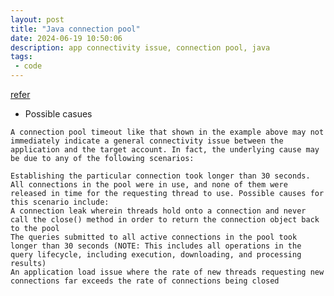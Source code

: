 ```yaml
---
layout: post
title: "Java connection pool"
date: 2024-06-19 10:50:06
description: app connectivity issue, connection pool, java
tags: 
 - code
---
```


[refer](https://community.snowflake.com/s/article/Hikari-Connection-Pool-Timeout-Error-java-sql-SQLTransientConnectionException-pool-name-Connection-is-not-available-request-timed-out-after-n-ms)

- Possible casues
```
A connection pool timeout like that shown in the example above may not immediately indicate a general connectivity issue between the application and the target account. In fact, the underlying cause may be due to any of the following scenarios:

Establishing the particular connection took longer than 30 seconds.
All connections in the pool were in use, and none of them were released in time for the requesting thread to use. Possible causes for this scenario include:
A connection leak wherein threads hold onto a connection and never call the close() method in order to return the connection object back to the pool
The queries submitted to all active connections in the pool took longer than 30 seconds (NOTE: This includes all operations in the query lifecycle, including execution, downloading, and processing results)
An application load issue where the rate of new threads requesting new connections far exceeds the rate of connections being closed
```
